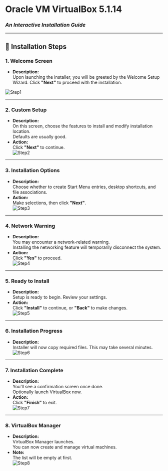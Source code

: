 # Oracle VM VirtualBox 5.1.14  
### *An Interactive Installation Guide*

---

## 🚀 Installation Steps


### 1. Welcome Screen
- **Description:**  
  Upon launching the installer, you will be greeted by the Welcome Setup Wizard. Click **"Next"** to proceed with the installation.
  
![Step1](./assets/virtualmachine1.PNG)


---

### 2. Custom Setup
- **Description:**  
  On this screen, choose the features to install and modify installation location.  
  Defaults are usually good.  
- **Action:**  
  Click **"Next"** to continue.  
![Step2](./assets/virtualmachine2.PNG)

---

### 3. Installation Options
- **Description:**  
  Choose whether to create Start Menu entries, desktop shortcuts, and file associations.  
- **Action:**  
  Make selections, then click **"Next"**.  
![Step3](./assets/virtualmachine3.PNG)

---

### 4. Network Warning
- **Description:**  
  You may encounter a network-related warning.  
  Installing the networking feature will temporarily disconnect the system.  
- **Action:**  
  Click **"Yes"** to proceed.  
![Step4](./assets/virtualmachine4.PNG)

---

### 5. Ready to Install
- **Description:**  
  Setup is ready to begin. Review your settings.  
- **Action:**  
  Click **"Install"** to continue, or **"Back"** to make changes.  
![Step5](./assets/virtualmachine5.PNG)

---

### 6. Installation Progress
- **Description:**  
  Installer will now copy required files. This may take several minutes.  
![Step6](./assets/virtualmachine6.PNG)

---

### 7. Installation Complete
- **Description:**  
  You’ll see a confirmation screen once done.  
  Optionally launch VirtualBox now.  
- **Action:**  
  Click **"Finish"** to exit.  
![Step7](./assets/virtualmachine7.PNG)

---

### 8. VirtualBox Manager
- **Description:**  
  VirtualBox Manager launches.  
  You can now create and manage virtual machines.  
- **Note:**  
  The list will be empty at first.  
![Step8](./assets/virtualmachine8.PNG)
